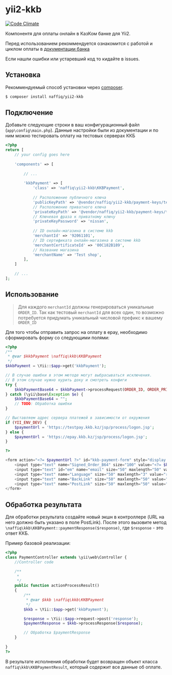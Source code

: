 # yii2-kkb
[![Code Climate](https://codeclimate.com/github/naffiq/yii2-kkb/badges/gpa.svg)](https://codeclimate.com/github/naffiq/yii2-kkb)

Компонентя для оплаты онлайн в КазКом банке для Yii2.

Перед использованием рекоммендуется ознакомится с работой и циклом оплаты в 
[документации банка](https://testpay.kkb.kz/doc/htm/)

Если нашли ошибки или устаревший код то кидайте в issues.

## Установка

Рекоммендуемый способ установки через [composer](https://getcomposer.org/download/).

```bash
$ composer install naffiq/yii2-kkb
```

## Подключение

Добавьте следующие строки в ваш конфигурационный файл (`app\config\main.php`).
Данные настройки были из документации и по ним можно тестировать оплату на 
тестовых серверах ККБ

```php
<?php
return [
    // your config goes here
    
    'components' => [
        
        // ...
        
        'kkbPayment' => [
            'class' => 'naffiq\yii2-kkb\KKBPayment',
            
            // Расположение публичного ключа
            'publicKeyPath' => '@vendor/naffiq/yii2-kkb/payment-keys/test_pub.pem',
            // Расположение приватного ключа
            'privateKeyPath' => '@vendor/naffiq/yii2-kkb/payment-keys/test_prv.pem',
            // Ключевая фраза к приватному ключу
            'privateKeyPassword' => 'nissan',
            
            // ID онлайн-магазина в системе kkb
            'merchantId' => '92061101',
            // ID сертификата онлайн-магазина в системе kkb
            'merchantCertificateId' => '00C182B189',
            // Название магазина
            'merchantName' => 'Test shop',
        ],
    ]
    
    // ...
];

```

## Использование

> Для каждого `merchantId` должны генерироваться уникальные `ORDER_ID`. Так как тестовый `merchantId` для всех один,
  то возможно потребуется придумать уникальный числовой префикс к вашему `ORDER_ID`

Для того чтобы отправить запрос на оплату в epay, необходимо сформировать форму 
со следующими полями:

```php
<?php
/**
 * @var $kkbPayment \naffiq\kkb\KKBPayment 
 */
$kkbPayment = \Yii::$app->get('kkbPayment');

// В случае ошибки в этом методе могут выбрасываться исключения.
// В этом случае нужно курить доку и смотреть конфиги
try {
    $kkbPaymentBase64 = $kkbPayment->processRequest(ORDER_ID, ORDER_PRICE);
} catch (\yii\base\Exception $e) {
    $kkbPaymentBase64 = "";
    // TODO: Обработка ошибки
}

// Выставляем адрес сервера платежей в зависимости от окружения
if (YII_ENV_DEV) {
    $paymentUrl = 'https://testpay.kkb.kz/jsp/process/logon.jsp';   
} else {
    $paymentUrl = 'https://epay.kkb.kz/jsp/process/logon.jsp';
}

?>

<form action="<?= $paymentUrl ?>" id="kkb-payment-form" style="display: none">
    <input type="text" name="Signed_Order_B64" size="100" value="<?= $kkbPaymentBase64 ?>">
    <input type="text" id="em" name="email" size="50" maxlength="50" value="<?= CLINET_EMAIL ?>">
    <input type="text" name="Language" size="50" maxlength="3" value="rus">
    <input type="text" name="BackLink" size="50" maxlength="50" value="<?= RETURN_URL ?>">
    <input type="text" name="PostLink" size="50" maxlength="50" value="<?= PROCESS_RESULT_URL ?>">
</form>

```

## Обработка результата

Для обработки результата создайте новый экшн в контроллере (URL на него должно быть указано в поле PostLink).
После этого вызовите метод ```\naffiq\kkb\KKBPayment::paymentResponse($response)```, где `$response` - это ответ ККБ.

Пример базовой реализации:
```php
<?php
class PaymentController extends \yii\web\Controller {
    //Controller code

    /**
     *
     */
    public function actionProcessResult()
    {
        /**
         * @var $kkb \naffiq\kkb\KKBPayment
         */
        $kkb = \Yii::$app->get('kkbPayment');

        $response = \Yii::$app->request->post('response');
        $paymentResponse = $kkb->processResponse($response);

        // Обработка $paymentResponse
    }
    
}
?>
```

В результате исполнения обработки будет возвращен объект класса `naffiq\kkb\KKBPaymentResult`, который содержит
 все данные об оплате.
 
